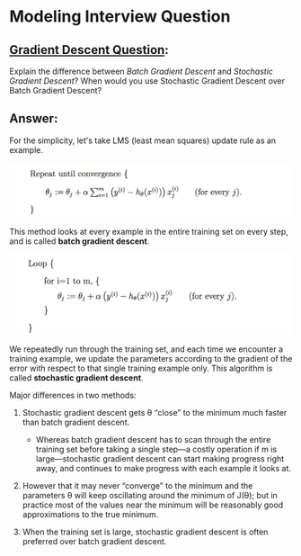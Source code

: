 # Modeling Interview Question

## [Gradient Descent Question](http://cs229.stanford.edu/notes/cs229-notes1.pdf):

Explain the difference between *Batch Gradient Descent* and *Stochastic Gradient Descent*?
When would you use Stochastic Gradient Descent over Batch Gradient Descent?

## Answer:

For the simplicity, let's take LMS (least mean squares) update rule as an example.


![batch](batch.png)

This method looks at every example in the entire training set on every step, and is called **batch
gradient descent**.

![stochastic](stochastic.png)

We repeatedly run through the training set, and each time we encounter a training example,
we update the parameters according to the gradient of the error with respect to that single training example only.
This algorithm is called **stochastic gradient descent**.


Major differences in two methods:

1. Stochastic gradient descent gets θ “close” to the minimum much faster than batch gradient descent.
    - Whereas batch gradient descent has to scan through the entire training set before taking a single step—a costly operation if m is
      large—stochastic gradient descent can start making progress right away, and continues to make progress with each example it looks at.

2. However that it may never “converge” to the minimum and the parameters θ will keep oscillating around the minimum of J(θ); but
in practice most of the values near the minimum will be reasonably good approximations to the true minimum.

3. When the training set is large, stochastic gradient descent is often preferred over batch gradient descent.